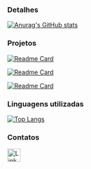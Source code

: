 
### Detalhes

[![Anurag's GitHub stats](https://github-readme-stats.vercel.app/api?username=GilbertoPaiva&show_icons=true&theme=dark)](https://github.com/anuraghazra/github-readme-stats)

### Projetos

[![Readme Card](https://github-readme-stats.vercel.app/api/pin/?username=GilbertoPaiva&repo=curso_ebac_backend&theme=dark)](https://github.com/GilbertoPaiva/curso_ebac_backend)

[![Readme Card](https://github-readme-stats.vercel.app/api/pin/?username=GilbertoPaiva&repo=curso_ebac_backend&theme=dark)](https://github.com/GilbertoPaiva/curso_ebac_backend/tree/main/projeto-3)

[![Readme Card](https://github-readme-stats.vercel.app/api/pin/?username=GilbertoPaiva&repo=curso_ebac_backend&theme=dark)](https://github.com/GilbertoPaiva/curso_ebac_backend/tree/main/projeto-3)

### Linguagens utilizadas

[![Top Langs](https://github-readme-stats.vercel.app/api/top-langs/?username=GilbertoPaiva&layout=compact)](https://github.com/anuraghazra/github-readme-stats)

### Contatos

[<img src='https://img.shields.io/badge/LinkedIn-0077B5?style=for-the-badge&logo=linkedin&logoColor=white' alt='Linkedin' height='30'>](https://www.linkedin.com/in/gilberto-paiva-melo/)
